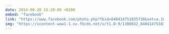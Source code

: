 ```yaml
---
date: 2014-08-28 15:20:09 +0200
embed: "facebook"
link: "https://www.facebook.com/photo.php?fbid=848414751835738&set=a.104335782910309.8361.100000016644208&type=3&theater"
img: "https://scontent-waw1-1.xx.fbcdn.net/v/t1.0-9/1380832_848414751835738_7878138533185053284_n.jpg?oh=65fbde28a5fca58a97b24b501de428ce&oe=5953C427"
---
```


